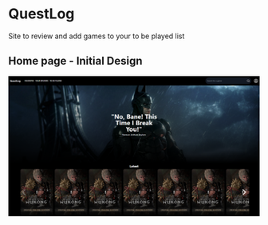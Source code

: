 # QuestLog
Site to review and add games to your to be played list

## Home page - Initial Design
![home page](readme/homepage.png)
